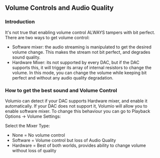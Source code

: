 ## Volume Controls and Audio Quality

### Introduction
It's not true that enabling volume control ALWAYS tampers with bit perfect. 
There are two ways to get volume control:
* Software mixer: the audio streaming is manipulated to get the desired volume change. This makes the stream not bit perfect, 
and degrades sound quality.
* Hardware Mixer: its not supported by every DAC, but if the DAC supports this, it will trigger its array of internal resistors to change
the volume. In this mode, you can change the volume while keeping bit perfect and without any audio quality degradation.

### How to get the best sound and Volume Control
Volumio can detect if your DAC supports Hardware mixer, and enable it automatically. If your DAC does not support it, Volumio will 
allow you to enable software mixer. To change this behaviour you can go to Playback Options -> Volume Settings:

Select the Mixer Type:

* None = No volume control
* Software = Volume control but loss of Audio Quality
* Hardware = Best of both worlds, provides ability to change volume without loss of quality
